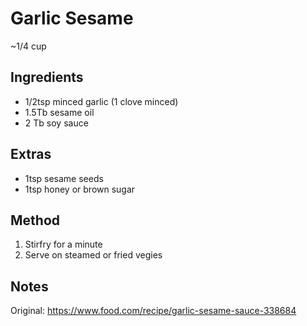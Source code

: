 # Garlic Sesame

~1/4 cup

## Ingredients

* 1/2tsp minced garlic (1 clove minced)
* 1.5Tb sesame oil
* 2 Tb soy sauce

## Extras

* 1tsp sesame seeds
* 1tsp honey or brown sugar

## Method

1. Stirfry for a minute
2. Serve on steamed or fried vegies

## Notes

Original: https://www.food.com/recipe/garlic-sesame-sauce-338684